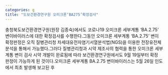 ```yaml
---
categories: g
title: "도보건환경연구원 오미크론‘BA275’확정검사"
---
```

충청북도보건환경연구원(원장 김종숙)에서도 코로나19 오미크론 세부계통 ‘BA.2.75’ 변이바이러스에 대한 확정검사를 수행한다.그동안 오미크론 세부계통 ‘BA.2.75’ 변이 확정판정은 오직 질병관리청 차세대유전자염기서열분석법(NGS)을 이용한 전장유전체분석을 통해서 가능했다.그러다 질병관리청과 시약 제조사의 협력을 통한 오미크론 세부계통 변이 검사 시약 개발이 완료됨에 따라 보건환경연구원에서도 9월 19일부터 확정 판정이 가능하게 된 것이다.오미크론 세부계통 BA.2.75 변이바이러스는 5월 26일 인도에서 최초 발생해 보고된 후